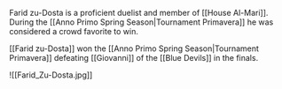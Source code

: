 Farid zu-Dosta is a proficient duelist and member of [[House Al-Mari]]. During the [[Anno Primo Spring Season|Tournament Primavera]] he was considered a crowd favorite to win.

[[Farid zu-Dosta]] won the [[Anno Primo Spring Season|Tournament Primavera]] defeating [[Giovanni]] of the [[Blue Devils]] in the finals.

![[Farid_Zu-Dosta.jpg]]